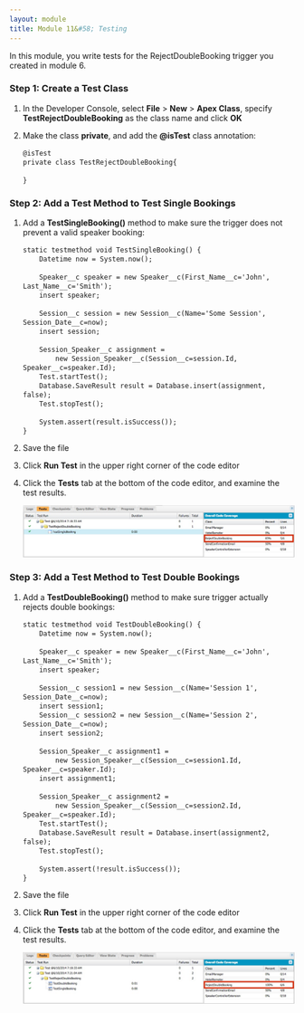 ```yaml
---
layout: module
title: Module 11&#58; Testing
---
```

In this module, you write tests for the RejectDoubleBooking trigger you created in module 6.

### Step 1: Create a Test Class

1. In the Developer Console, select **File** > **New** > **Apex Class**, specify **TestRejectDoubleBooking** as the class name and click **OK**

1. Make the class **private**, and add the **@isTest** class annotation:

    ```
    @isTest
    private class TestRejectDoubleBooking{
    
    }
    ```

### Step 2: Add a Test Method to Test Single Bookings

1. Add a **TestSingleBooking()** method to make sure the trigger does not prevent a valid speaker booking:

    ```
    static testmethod void TestSingleBooking() {
        Datetime now = System.now();
        
        Speaker__c speaker = new Speaker__c(First_Name__c='John', Last_Name__c='Smith');
        insert speaker;
        
        Session__c session = new Session__c(Name='Some Session', Session_Date__c=now);
        insert session;
        
        Session_Speaker__c assignment = 
            new Session_Speaker__c(Session__c=session.Id, Speaker__c=speaker.Id);
        Test.startTest();
        Database.SaveResult result = Database.insert(assignment, false);
        Test.stopTest();
        
        System.assert(result.isSuccess());
    }
    ```

1. Save the file

1. Click **Run Test** in the upper right corner of the code editor

1. Click the **Tests** tab at the bottom of the code editor, and examine the test results.

    ![](images/test1.jpg)


### Step 3: Add a Test Method to Test Double Bookings

1. Add a **TestDoubleBooking()** method to make sure trigger actually rejects double bookings:

    ```
    static testmethod void TestDoubleBooking() {
        Datetime now = System.now();
        
        Speaker__c speaker = new Speaker__c(First_Name__c='John', Last_Name__c='Smith');
        insert speaker;
        
        Session__c session1 = new Session__c(Name='Session 1', Session_Date__c=now);
        insert session1;
        Session__c session2 = new Session__c(Name='Session 2', Session_Date__c=now);
        insert session2;
        
        Session_Speaker__c assignment1 = 
            new Session_Speaker__c(Session__c=session1.Id, Speaker__c=speaker.Id);
        insert assignment1;
        
        Session_Speaker__c assignment2 = 
            new Session_Speaker__c(Session__c=session2.Id, Speaker__c=speaker.Id);
        Test.startTest();
        Database.SaveResult result = Database.insert(assignment2, false);
        Test.stopTest();
        
        System.assert(!result.isSuccess());
    }
    ```

1. Save the file  

1. Click **Run Test** in the upper right corner of the code editor

1. Click the **Tests** tab at the bottom of the code editor, and examine the test results.

    ![](images/test2.jpg)
